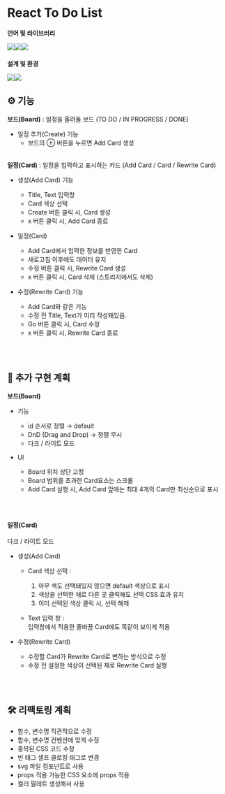 # React To Do List

**언어 및 라이브러리**
<div style="display:flex; margin-bottom:20px;">

<img src="https://img.shields.io/badge/React-61DAFB?style=for-the-badge&logo=react&logoColor=black">

<img src="https://img.shields.io/badge/styledcomponents-DB7093?style=for-the-badge&logo=styledcomponents&logoColor=white">

<img src="https://img.shields.io/badge/🐻 Zustand-3578E5?style=for-the-badge">

</div>

**설계 및 환경**
<div style="display:flex; margin-bottom:20px;">

<img src="https://img.shields.io/badge/visual studio code-007ACC?style=for-the-badge&logo=visualstudiocode&logoColor=white">

<img src="https://img.shields.io/badge/github-181717?style=for-the-badge&logo=github&logoColor=white">


</div>

## ⚙ 기능
**보드(Board)** : 일정을 올려둘 보드 (TO DO / IN PROGRESS / DONE)
  - 일정 추가(Create) 기능
      - 보드의 ⊕ 버튼을 누르면 Add Card 생성
<br><br>

**일정(Card)** : 일정을 입력하고 표시하는 카드 (Add Card / Card / Rewrite Card)
  - 생성(Add Card) 기능
    - Title, Text 입력창
    - Card 색상 선택
    - Create 버튼 클릭 시, Card 생성
    - x 버튼 클릭 시, Add Card 종료
  
  - 일정(Card)
    - Add Card에서 입력한 정보를 반영한 Card
    - 새로고침 이후에도 데이터 유지
    - 수정 버튼 클릭 시, Rewrite Card 생성
    - x 버튼 클릭 시, Card 삭제 (스토리지에서도 삭제)
  
  - 수정(Rewrite Card) 기능
    - Add Card와 같은 기능
    - 수정 전 Title, Text가 미리 작성돼있음.
    - Go 버튼 클릭 시, Card 수정
    - x 버튼 클릭 시, Rewrite Card 종료
      
<br><br>

## 📍 추가 구현 계획
**보드(Board)**
- 기능
  -  id 순서로 정렬 → default
  -  DnD (Drag and Drop) → 정렬 무시
  -  다크 / 라이트 모드

- UI
  - Board 위치 상단 고정
  - Board 범위를 초과한 Card요소는 스크롤
  - Add Card 실행 시, Add Card 앞에는 최대 4개의 Card만 최신순으로 표시

<br><br>

**일정(Card)** <br><br>
  다크 / 라이트 모드
- 생성(Add Card)
  - Card 색상 선택 : <br>
    1. 아무 색도 선택돼있지 않으면 default 색상으로 표시 <br>
    2. 색상을 선택한 채로 다른 곳 클릭해도 선택 CSS 효과 유지 <br>
    3. 이미 선택된 색상 클릭 시, 선택 해제 <br>

  - Text 입력 창 : <br>
    입력창에서 적용한 줄바꿈 Card에도 똑같이 보이게 적용

- 수정(Rewrite Card)
  - 수정할 Card가 Rewrite Card로 변하는 방식으로 수정
  - 수정 전 설정한 색상이 선택된 채로 Rewrite Card 실행

<br><br>

## 🛠 리팩토링 계획
- 함수, 변수명 직관적으로 수정
- 함수, 변수명 컨벤션에 맞게 수정
- 중복된 CSS 코드 수정
- 빈 태그 샐프 클로징 태그로 변경
- svg 파일 컴포넌트로 사용
- props 적용 가능한 CSS 요소에 props 적용
- 컬러 팔레트 생성해서 사용

